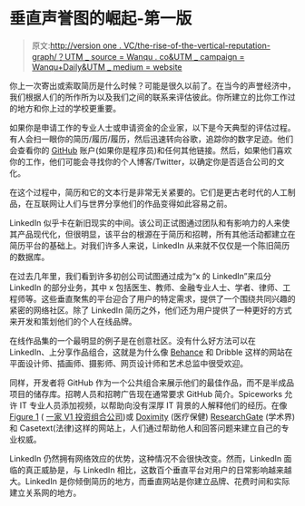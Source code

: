 # 垂直声誉图的崛起-第一版

> 原文:[http://version one . VC/the-rise-of-the-vertical-reputation-graph/？UTM _ source = Wanqu . co&UTM _ campaign = Wanqu+Daily&UTM _ medium = website](http://versionone.vc/the-rise-of-the-vertical-reputation-graph/?utm_source=wanqu.co&utm_campaign=Wanqu+Daily&utm_medium=website)

你上一次寄出或索取简历是什么时候？可能是很久以前了。在当今的声誉经济中，我们根据人们的所作所为以及我们之间的联系来评估彼此。你所建立的比你工作过的地方和你上过的学校更重要。

如果你是申请工作的专业人士或申请资金的企业家，以下是今天典型的评估过程。有人会扫一眼你的简历/履历/履历，然后迅速转向谷歌，追踪你的数字足迹。他们会查看你的 [GitHub](https://github.com/ "GitHub") 账户(如果你是程序员)和任何其他链接。然后，如果他们喜欢你的工作，他们可能会寻找你的个人博客/Twitter，以确定你是否适合公司的文化。

在这个过程中，简历和它的文本行是非常无关紧要的。它们是更古老时代的人工制品，在互联网让人们与世界分享他们的作品变得如此容易之前。

LinkedIn 似乎卡在新旧现实的中间。该公司正试图通过团队和有影响力的人来使其产品现代化，但很明显，该平台的根源在于简历和招聘，所有其他活动都建立在简历平台的基础上。对我们许多人来说，LinkedIn 从来就不仅仅是一个陈旧简历的数据库。

在过去几年里，我们看到许多初创公司试图通过成为“x 的 LinkedIn”来瓜分 LinkedIn 的部分业务，其中 x 包括医生、教师、金融专业人士、学者、律师、工程师等。这些垂直聚焦的平台迎合了用户的特定需求，提供了一个围绕共同兴趣的紧密的网络社区。除了 LinkedIn 简历之外，他们还为用户提供了一种更好的方式来开发和策划他们的个人在线品牌。

在线作品集的一个最明显的例子是在创意社区。没有什么好方法可以在 LinkedIn、上分享作品组合，这就是为什么像 [Behance](http://www.behance.net/ "Behance") 和 Dribble 这样的网站在平面设计师、插画师、摄影师、网页设计师和艺术总监中很受欢迎。

同样，开发者将 GitHub 作为一个公共组合来展示他们的最佳作品，而不是半成品项目的储存库。招聘人员和招聘广告现在通常要求 GitHub 简介。Spiceworks 允许 IT 专业人员添加视频，以帮助向没有深厚 IT 背景的人解释他们的经历。在像 [Figure 1](https://figure1.com/) ( [一家 V1 投资组合公司](http://versionone.vc/new-investment-figure1/))或 [Doximity](http://www.doximity.com "Doximity") (医疗保健) [ResearchGate](http://researchgate.net/ "ResearchGate") (学术界)和 Casetext(法律)这样的网站上，人们通过帮助他人和回答问题来建立自己的专业权威。

LinkedIn 仍然拥有网络效应的优势，这种情况不会很快改变。然而，LinkedIn 面临的真正威胁是，与 LinkedIn 相比，这数百个垂直平台对用户的日常影响越来越大。LinkedIn 是你倾倒简历的地方，而垂直网站是你建立品牌、花费时间和实际建立关系网的地方。
